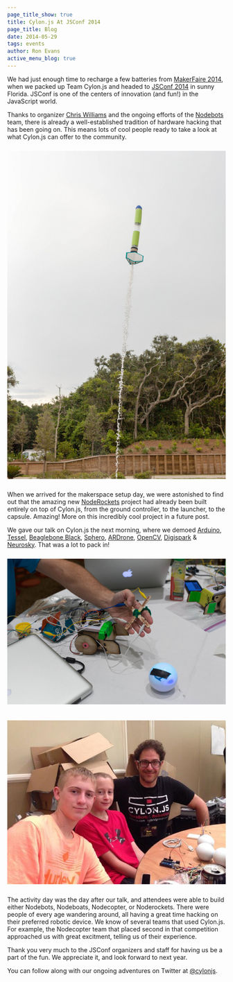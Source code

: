 ```yaml
---
page_title_show: true
title: Cylon.js At JSConf 2014
page_title: Blog
date: 2014-05-29
tags: events
author: Ron Evans
active_menu_blog: true
---
```


We had just enough time to recharge a few batteries from [MakerFaire 2014](http://makerfaire.com), when we packed up Team Cylon.js and headed to [JSConf 2014](http://2014.jsconf.us/) in sunny Florida. JSConf is one of the centers of innovation (and fun!) in the JavaScript world. 

Thanks to organizer [Chris Williams](https://twitter.com/voodootikigod) and the ongoing efforts of the [Nodebots](http://nodebots.io/) team, there is already a well-established tradition of hardware hacking that has been going on. This means lots of cool people ready to take a look at what Cylon.js can offer to the community.

<a href="https://m.flickr.com/#/photos/matthewbergman/14117245499/in/set-72157644963162553/"><img src="/images/blog/cylonjs-noderockets-jsconf-2014.jpg" alt="Cylon.js Noderockets JSConf 2014" style="margin: 10px 0;"></a>

When we arrived for the makerspace setup day, we were astonished to find out that the amazing new [NodeRockets](http://www.noderockets.com/) project had already been built entirely on top of Cylon.js, from the ground controller, to the launcher, to the capsule. Amazing! More on this incredibly cool project in a future post.

We gave our talk on Cylon.js the next morning, where we demoed [Arduino](http://www.arduino.cc/), [Tessel](https://tessel.io/), [Beaglebone Black](http://beagleboard.org/), [Sphero](http://www.gosphero.com/sphero-2-0/), [ARDrone](http://ardrone2.parrot.com/), [OpenCV](http://opencv.org/), [Digispark](http://digistump.com/products/1) & [Neurosky](http://store.neurosky.com/products/mindwave-1). That was a lot to pack in!

<a href="https://m.flickr.com/#/photos/matthewbergman/14302013242/in/set-72157644963162553/"><img src="/images/blog/cylonjs-jsconf-2014-nodebots.jpg" alt="Cylon.js JSConf 2014 Nodebots" style="margin: 10px 0;"></a>

<img src="/images/blog/cylonjs-jsconf-2014-kids.jpg" alt="Cylon.js JSConf 2014 Kids" style="margin: 10px 0;">

The activity day was the day after our talk, and attendees were able to build either Nodebots, Nodeboats, Nodecopter, or Noderockets. There were people of every age wandering around, all having a great time hacking on their preferred robotic device. We know of several teams that used Cylon.js. For example, the Nodecopter team that placed second in that competition approached us with great excitment, telling us of their experience.

Thank you very much to the JSConf organizers and staff for having us be a part of the fun. We appreciate it, and look forward to next year.

You can follow along with our ongoing adventures on Twitter at [@cylonjs](http://twitter.com/cylonjs).
